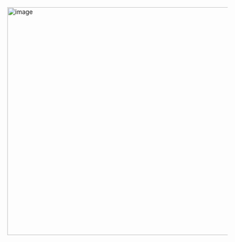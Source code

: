 <img width="984" height="523" alt="image" src="https://github.com/user-attachments/assets/a594d1eb-5c13-45d5-becf-3a70bdfb4521" />
